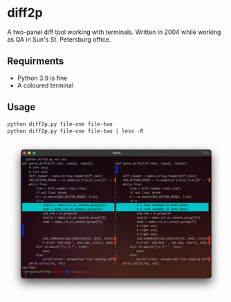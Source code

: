 # diff2p

A two-panel diff tool working with terminals.
Written in 2004 while working as QA in Sun's St. Petersburg office. 

## Requirments

- Python 3.9 is fine
- A coloured terminal

## Usage

```shell
python diff2p.py file-one file-two
python diff2p.py file-one file-two | less -R
```

![diff2p screenshot](screenshot.png)
